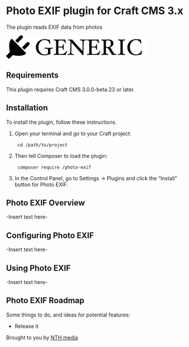 # Photo EXIF plugin for Craft CMS 3.x

The plugin reads EXIF data from photos

![Screenshot](resources/img/plugin-logo.png)

## Requirements

This plugin requires Craft CMS 3.0.0-beta.23 or later.

## Installation

To install the plugin, follow these instructions.

1. Open your terminal and go to your Craft project:

        cd /path/to/project

2. Then tell Composer to load the plugin:

        composer require /photo-exif

3. In the Control Panel, go to Settings → Plugins and click the “Install” button for Photo EXIF.

## Photo EXIF Overview

-Insert text here-

## Configuring Photo EXIF

-Insert text here-

## Using Photo EXIF

-Insert text here-

## Photo EXIF Roadmap

Some things to do, and ideas for potential features:

* Release it

Brought to you by [NTH media](https://nthmedia.nl)
